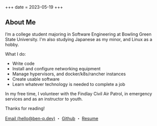 +++
date = 2023-05-19
+++

## About Me
I’m a college student majoring in Software Engineering at Bowling Green State University. I'm also studying Japanese as my minor, and Linux as a hobby.

What I do:
 - Write code
 - Install and configure networking equipment
 - Manage hypervisors, and docker/k8s/rancher instances
 - Create usable software
 - Learn whatever technology is needed to complete a job


In my free time, I volunteer with the Findlay Civil Air Patrol, in emergency services and as an instructor to youth.

Thanks for reading!

[Email (hello@ben-p.dev)](mailto:hello@ben-p.dev) ・
[Github](https://github.com/bpetterborg) ・ 
[Resume]()